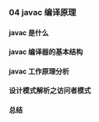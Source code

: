 ### 04 javac 编译原理
>
#### javac 是什么
>
#### javac 编译器的基本结构
>
#### javac 工作原理分析
>
#### 设计模式解析之访问者模式
>
#### 总结